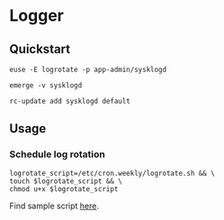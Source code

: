 # Logger

## Quickstart

```
euse -E logrotate -p app-admin/sysklogd
```

```
emerge -v sysklogd
```

```
rc-update add sysklogd default
```

## Usage

### Schedule log rotation

```
logrotate_script=/etc/cron.weekly/logrotate.sh && \
touch $logrotate_script && \
chmod u+x $logrotate_script
```

Find sample script [here](../src/logrotate.sh).

